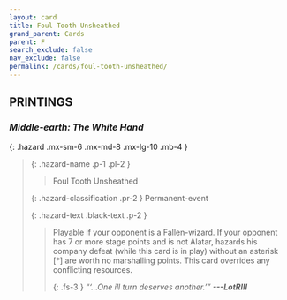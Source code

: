 ```yaml
---
layout: card
title: Foul Tooth Unsheathed
grand_parent: Cards
parent: F
search_exclude: false
nav_exclude: false
permalink: /cards/foul-tooth-unsheathed/
---
```


## PRINTINGS


### _Middle-earth: The White Hand_

{: .hazard .mx-sm-6 .mx-md-8 .mx-lg-10 .mb-4 }
> {: .hazard-name .p-1 .pl-2 }
> > <div class="hazard-mp"></div>
> > <div class="card-name">Foul Tooth Unsheathed</div>
>
> {: .hazard-classification .pr-2 }
> Permanent-event
>
> {: .hazard-text .black-text .p-2 }
> > Playable if your opponent is a Fallen-wizard. If your opponent has 7 or more stage points and is not Alatar, hazards his company defeat (while this card is in play) without an asterisk [*] are worth no marshalling points. This card overrides any conflicting resources.   
> > 
> > {: .fs-3 } 
> > _“‘...One ill turn deserves another.’”_ ***---&#65279;LotRIII*** 
>
